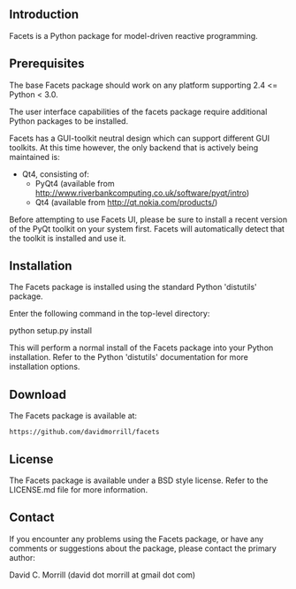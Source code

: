 Introduction
------------

Facets is a Python package for model-driven reactive programming.

Prerequisites
-------------

The base Facets package should work on any platform supporting
2.4 <= Python < 3.0.

The user interface capabilities of the facets package require additional
Python packages to be installed.

Facets has a GUI-toolkit neutral design which can support different GUI
toolkits. At this time however, the only backend that is actively being
maintained is:

  - Qt4, consisting of:
    - PyQt4 (available from
             http://www.riverbankcomputing.co.uk/software/pyqt/intro)
    - Qt4 (available from http://qt.nokia.com/products/)

Before attempting to use Facets UI, please be sure to install a recent version
of the PyQt toolkit on your system first. Facets will automatically detect that
the toolkit is installed and use it.

Installation
------------

The Facets package is installed using the standard Python 'distutils' package.

Enter the following command in the top-level directory:

   python setup.py install

This will perform a normal install of the Facets package into your Python
installation. Refer to the Python 'distutils' documentation for more
installation options.

Download
--------

The Facets package is available at:

    https://github.com/davidmorrill/facets

License
-------

The Facets package is available under a BSD style license. Refer to the
LICENSE.md file for more information.

Contact
-------

If you encounter any problems using the Facets package, or have any comments
or suggestions about the package, please contact the primary author:

   David C. Morrill (david dot morrill at gmail dot com)


